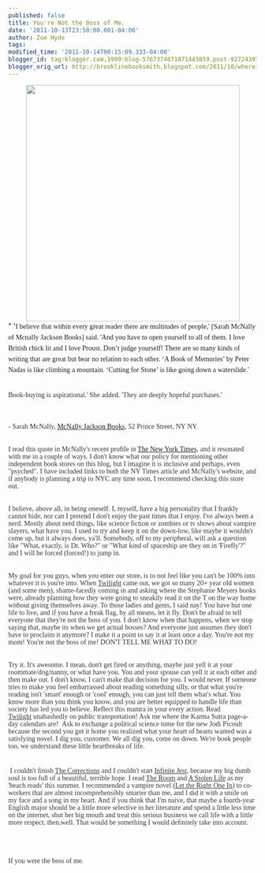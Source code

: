 ```yaml
---
published: false
title: You're Not the Boss of Me.
date: '2011-10-13T23:50:00.001-04:00'
author: Zoe Hyde
tags: 
modified_time: '2011-10-14T00:15:09.333-04:00'
blogger_id: tag:blogger.com,1999:blog-5767374071871443859.post-927243972430593099
blogger_orig_url: http://brooklinebooksmith.blogspot.com/2011/10/wherein-our-heroine-lays-down-law.html
---
```


<div class="separator" style="clear: both; text-align: center;"><a href="http://img.ffffound.com/static-data/assets/6/9ce3b223eb391838922973a9cd721ce61dd071ae_m.jpg" imageanchor="1" style="margin-left: 1em; margin-right: 1em;"><img border="0" height="480" src="http://img.ffffound.com/static-data/assets/6/9ce3b223eb391838922973a9cd721ce61dd071ae_m.jpg" width="433" /></a></div>" '<span class="Apple-style-span" style="background-color: white; font-family: georgia, 'times new roman', times, serif; line-height: 22px;">I believe that within every great reader there are multitudes of people,' [Sarah McNally of Mcnally Jackson Books] said. 'And you have to open yourself to all of them. I love British chick lit and I love Proust. Don’t judge yourself! There are so many kinds of writing that are great but bear no relation to each other. ‘A Boo</span><span class="Apple-style-span" style="background-color: white; font-family: georgia, 'times new roman', times, serif; line-height: 22px;">k of Memories’ by Peter Nadas is like climbing a mountain. ‘Cutting for Stone’ is like going down a waterslide.'</span><br /><span class="Apple-style-span" style="color: #333333; font-family: georgia, 'times new roman', times, serif; line-height: 15px;"><br /></span><br /><span class="Apple-style-span" style="color: #333333; font-family: georgia, 'times new roman', times, serif; line-height: 15px;">Book-buying is&nbsp;aspirational.' She added. 'They are deeply hopeful purchases.'</span><br /><span class="Apple-style-span" style="color: #333333; font-family: georgia, 'times new roman', times, serif; line-height: 15px;"><br /></span><br /><span class="Apple-style-span" style="background-color: white; color: #333333; font-family: georgia, 'times new roman', times, serif; line-height: 15px;"></span><br /><div style="color: black; line-height: 1.467em; margin-bottom: 1em;"><span class="Apple-style-span" style="background-color: white; color: #333333; font-family: georgia, 'times new roman', times, serif; line-height: 15px;">- Sarah McNally, <a href="http://mcnallyjackson.com/">McNally Jackson Books</a>, 52 Prince Street, NY NY.&nbsp;</span></div><span class="Apple-style-span" style="background-color: white; color: #333333; font-family: georgia, 'times new roman', times, serif; line-height: 15px;"></span><br /><div style="color: black; line-height: 1.467em; margin-bottom: 1em;"><span class="Apple-style-span" style="background-color: white; color: #333333; font-family: georgia, 'times new roman', times, serif; line-height: 15px;">I read this quote in McNally's recent profile in <a href="http://www.nytimes.com/2011/10/13/fashion/sarah-mcnally-of-mcnally-jackson-books-in-manhattan.html?_r=1">The New York Times</a>, and it resonated with me in a couple of ways. I don't know what our policy for mentioning other independent book stores on this blog, but I imagine it is inclusive and perhaps, even "psyched". I have included links to both the NY Times article and McNally's website, and if anybody is planning a trip to NYC any time soon, I recommend checking this store out.&nbsp;</span></div><span class="Apple-style-span" style="background-color: white; color: #333333; font-family: georgia, 'times new roman', times, serif; line-height: 15px;"></span><br /><div style="color: black; line-height: 1.467em; margin-bottom: 1em;"><span class="Apple-style-span" style="background-color: white; color: #333333; font-family: georgia, 'times new roman', times, serif; line-height: 15px;">I believe, above all, in being oneself. I, myself, have a big personality that I frankly cannot hide, nor can I pretend I don't enjoy the past times that I enjoy. I've always been a nerd. Mostly about nerd things, like science fiction or zombies or tv shows about vampire slayers, what have you. I used to try and keep it on the down-low, like maybe it wouldn't come up, but it always does, ya'll. Somebody, off to my peripheral, will ask a question like "What, exactly, is Dr. Who?" or "What kind of spaceship are they on in 'Firefly'?" and I will be forced (forced!) to jump in.&nbsp;</span></div><span class="Apple-style-span" style="background-color: white; color: #333333; font-family: georgia, 'times new roman', times, serif; line-height: 15px;"></span><br /><div style="color: black; line-height: 1.467em; margin-bottom: 1em;"><span class="Apple-style-span" style="background-color: white; color: #333333; font-family: georgia, 'times new roman', times, serif; line-height: 15px;">My goal for you guys, when you enter our store, is to not feel like you can't be 100% into whatever it is you're into. When <u>Twilight</u> came out, we got so many 20+ year old women (and some men), shame-facedly coming in and asking where the Stephanie Meyers books were, already planning how they were going to sneakily read it on the T on the way home without giving themselves away. To those ladies and gents, I said nay! You have but one life to live, and if you have a freak flag, by all means, let it fly. Don't be afraid to tell everyone that they're not the boss of you. I don't know when that happens, when we stop saying that, maybe its when we get actual bosses? And everyone just assumes they don't have to proclaim it anymore? I make it a point to say it at least once a day. You're not my mom! You're not the boss of me! DON'T TELL ME WHAT TO DO!</span></div><span class="Apple-style-span" style="background-color: white; color: #333333; font-family: georgia, 'times new roman', times, serif; line-height: 15px;"></span><br /><div style="color: black; line-height: 1.467em; margin-bottom: 1em;"><span class="Apple-style-span" style="background-color: white; color: #333333; font-family: georgia, 'times new roman', times, serif; line-height: 15px;">Try it. It's awesome. I mean, don't get fired or anything, maybe just yell it at your roommate/dog/nanny, or what have you. You and your spouse can yell it at each other and then make out. I don't know, I can't make that decision for you. I would never. If someone tries to make you feel embarrassed about reading something silly, or that what you're reading isn't 'smart' enough or 'cool' enough, you can just tell them what's what. You know more than you think you know, and you are better equipped to handle life than society has led you to believe. Reflect this mantra in your every action. Read <u>Twilight</u>&nbsp;unabashedly on public transportation! Ask me where the Karma Sutra page-a-day calendars are! &nbsp;Ask to exchange a political science tome for the new Jodi Picoult because the second you got it home you realized what your heart of hearts wanted was a satisfying novel. I dig you, customer. We all dig you, come on down. We're book people too, we understand these little heartbreaks of life.</span><br /><span class="Apple-style-span" style="background-color: white; color: #333333; font-family: georgia, 'times new roman', times, serif; line-height: 15px;"><br /></span><br /><span class="Apple-style-span" style="background-color: white; color: #333333; font-family: georgia, 'times new roman', times, serif; line-height: 15px;">&nbsp;I couldn't finish <u>The Corrections</u>&nbsp;and I couldn't start <u>Infinite Jest</u>, because my big dumb soul is too full of a beautiful, terrible hope. I read <u>The Room</u>&nbsp;and <u>A Stolen Life</u>&nbsp;as my 'beach reads' this summer. I recommended a vampire novel (<u>Let the Right One In</u>) to co-workers that are almost incomprehensibly smarter than me, and I did it with a smile on my face and a song in my heart. And if you think that I'm naive, that maybe a fourth-year English major should be a little more selective in her literature and spend a little less time on the internet, shut her big mouth and treat this serious business we call life with a little more respect, then,well. That would be something I would definitely take into account.</span></div><span class="Apple-style-span" style="background-color: white; color: #333333; font-family: georgia, 'times new roman', times, serif; line-height: 15px;"></span><br /><div class="separator" style="clear: both; text-align: center;"><span class="Apple-style-span" style="background-color: white; color: #333333; font-family: georgia, 'times new roman', times, serif; line-height: 15px;"><br /></span></div><span class="Apple-style-span" style="background-color: white; color: #333333; font-family: georgia, 'times new roman', times, serif; line-height: 15px;"></span><br /><div style="color: black; line-height: 1.467em; margin-bottom: 1em;"><span class="Apple-style-span" style="background-color: white; color: #333333; font-family: georgia, 'times new roman', times, serif; line-height: 15px;">If you were the boss of me.&nbsp;</span></div><span class="Apple-style-span" style="background-color: white; color: #333333; font-family: georgia, 'times new roman', times, serif; line-height: 15px;"></span>